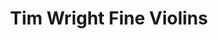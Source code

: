 ---
title: "Tim Wright Fine Violins"
url: /edinburgh/tim-wright-fine-violins-warrender-park-road/
shop: Instrumente
---